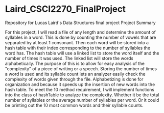 # Laird_CSCI2270_FinalProject
Repository for Lucas Laird's Data Structures final project
Project Summary

For this project, I will read a file of any length and determine the amount of syllables in a word. This is done by counting the number of vowels that are separated by at least 1 consonant. Then each word will be stored into a hash table with their index corresponding to the number of syllables the word has. The hash table will use a linked list to store the word itself and the number of times it was used. The linked list will store the words alphabetically. The purpose of this is to allow for easy analysis of the "complexity" of a piece of writing or a speech. Storing the number of times a word is used and its syllable count lets an analyzer easily check the complexity of words given through the file. Alphabetizing is done for organization and because it speeds up the insertion of new words into the hash table. To meet the 10 method requirement, I will implement functions into the class of hashTable to analyze the complexity. Whether it be the total number of syllables or the average number of syllables per word. Or it could be printing out the 10 most common words and their syllable counts.
